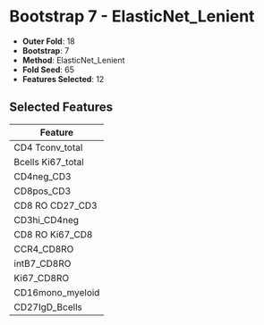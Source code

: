 # Bootstrap 7 - ElasticNet_Lenient

- **Outer Fold**: 18
- **Bootstrap**: 7
- **Method**: ElasticNet_Lenient
- **Fold Seed**: 65
- **Features Selected**: 12

## Selected Features

| Feature |
|---------|
| CD4 Tconv_total |
| Bcells Ki67_total |
| CD4neg_CD3 |
| CD8pos_CD3 |
| CD8 RO CD27_CD3 |
| CD3hi_CD4neg |
| CD8 RO Ki67_CD8 |
| CCR4_CD8RO |
| intB7_CD8RO |
| Ki67_CD8RO |
| CD16mono_myeloid |
| CD27IgD_Bcells |
